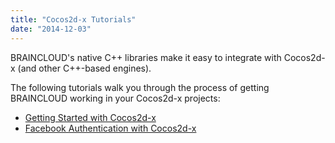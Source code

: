 ```yaml
---
title: "Cocos2d-x Tutorials"
date: "2014-12-03"
---
```


BRAINCLOUD's native C++ libraries make it easy to integrate with Cocos2d-x (and other C++-based engines).

The following tutorials walk you through the process of getting BRAINCLOUD working in your Cocos2d-x projects:

- [Getting Started with Cocos2d-x](/learn/sdk-tutorials/cocos2d-x-tutorials/cocos-2dx-example-1-getting-started/)
- [Facebook Authentication with Cocos2d-x](/learn/sdk-tutorials/cocos2d-x-tutorials/facebook-authentication/)

<DocCardList />